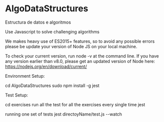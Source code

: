 # AlgoDataStructures

Estructura de datos e algoritmos

Use Javascript to solve challenging algorithms

We makes heavy use of ES2015+ features, so to avoid any possible errors please be update your version of Node JS on your local machine.

To check your current version, run node -v at the command line. If you have any version earlier than v8.0, please get an updated version of Node here: https://nodejs.org/en/download/current/

Environment Setup:

cd AlgoDataStructures
sudo npm install -g jest

Test Setup:

cd exercises
run all the test for all the exercises every single time
jest

running one set of tests
jest directoyName/test.js --watch
